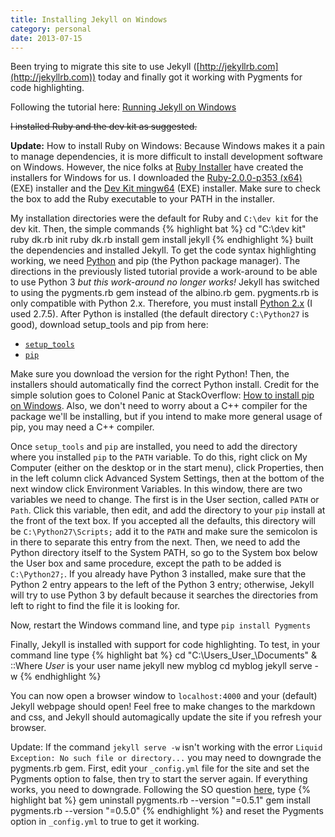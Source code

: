 ```yaml
---
title: Installing Jekyll on Windows
category: personal
date: 2013-07-15
---
```


Been trying to migrate this site to use Jekyll ([http://jekyllrb.com](http://jekyllrb.com)) today and finally got it working with Pygments for code highlighting.
<!--more-->

Following the tutorial here: [Running Jekyll on Windows](http://www.madhur.co.in/blog/2011/09/01/runningjekyllwindows.html)

<del>I installed Ruby and the dev kit as suggested.</del>

**Update:** How to install Ruby on Windows: Because Windows makes it a pain to manage dependencies, it is more difficult to install development
software on Windows. However, the nice folks at [Ruby Installer](http://rubyinstaller.org) have created the installers for Windows for us.
I downloaded the [Ruby-2.0.0-p353 (x64)](http://dl.bintray.com/oneclick/rubyinstaller/rubyinstaller-2.0.0-p353-x64.exe?direct) (EXE) installer
and the [Dev Kit mingw64](http://cdn.rubyinstaller.org/archives/devkits/DevKit-mingw64-64-4.7.2-20130224-1432-sfx.exe) (EXE) installer. Make sure
to check the box to add the Ruby executable to your PATH in the installer.

My installation directories were the default for Ruby and <code>C:\dev kit</code> for the dev kit. Then, the simple commands
{% highlight bat %}
cd "C:\dev kit"
ruby dk.rb init
ruby dk.rb install
gem install jekyll
{% endhighlight %}
built the dependencies and installed Jekyll. To get the code syntax highlighting working, we need [Python](http://www.python.org) and pip (the Python package manager). The directions in the previously listed tutorial provide a work-around to be able to use Python 3 <em>but this work-around no longer works!</em> Jekyll has switched to using the pygments.rb gem instead of the albino.rb gem. pygments.rb is only compatible with Python 2.x. Therefore, you must install [Python 2.x](http://www.python.org/download/) (I used 2.7.5). After Python is installed (the default directory `C:\Python27` is good), download setup_tools and pip from here:

* [`setup_tools`](http://www.lfd.uci.edu/~gohlke/pythonlibs/#setuptools")
* [`pip`](http://www.lfd.uci.edu/~gohlke/pythonlibs/#pip)

Make sure you download the version for the right Python! Then, the installers should automatically find the correct Python install. Credit for the simple solution goes to Colonel Panic at StackOverflow: [How to install pip on Windows](http://stackoverflow.com/a/12476379/2449192). Also, we don't need to worry about a C++ compiler for the package we'll be installing, but if you intend to make more general usage of pip, you may need a C++ compiler.

Once `setup_tools` and `pip` are installed, you need to add the directory where you installed `pip` to the `PATH` variable. To do this, right click on My Computer (either on the desktop or in the start menu), click Properties, then in the left column click Advanced System Settings, then at the bottom of the next window click Environment Variables. In this window, there are two variables we need to change. The first is in the User section, called `PATH` or `Path`. Click this variable, then edit, and add the directory to your `pip` install at the front of the text box. If you accepted all the defaults, this directory will be `C:\Python27\Scripts;` add it to the `PATH` and make sure the semicolon is in there to separate this entry from the next. Then, we need to add the Python directory itself to the System PATH, so go to the System box below the User box and same procedure, except the path to be added is `C:\Python27;`. If you already have Python 3 installed, make sure that the Python 2 entry appears to the left of the Python 3 entry; otherwise, Jekyll will try to use Python 3 by default because it searches the directories from left to right to find the file it is looking for.

Now, restart the Windows command line, and type `pip install Pygments`

Finally, Jekyll is installed with support for code highlighting. To test, in your command line type
{% highlight bat %}
cd "C:\Users\_User_\Documents" & ::Where _User_ is your user name
jekyll new myblog
cd myblog
jekyll serve -w
{% endhighlight %}

You can now open a browser window to `localhost:4000` and your (default) Jekyll webpage should open! Feel free to make changes to the markdown and css, and Jekyll should automagically update the site if you refresh your browser.

Update: If the command `jekyll serve -w` isn't working with the error `Liquid Exception: No such file or directory...` you may need to downgrade the pygments.rb gem. First, edit your `_config.yml` file for the site and set the Pygments option to false, then try to start the server again. If everything works, you need to downgrade. Following the SO question [here](http://stackoverflow.com/questions/17364028/jekyll-on-windows-pygments-not-working), type
{% highlight bat %}
gem uninstall pygments.rb --version "=0.5.1"
gem install pygments.rb --version "=0.5.0"
{% endhighlight %}
and reset the Pygments option in `_config.yml` to true to get it working.
